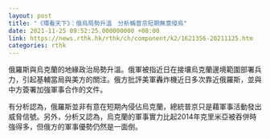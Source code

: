 ```yaml
---
layout: post
title: "《環看天下》：俄烏局勢升溫　分析稱普京短期無意侵烏"
date: 2021-11-25 09:52:25.000000000 +08:00
link: https://news.rthk.hk/rthk/ch/component/k2/1621356-20211125.htm
categories: rthk
---
```


俄羅斯與烏克蘭的地緣政治局勢升溫。俄軍被指近日在接壤烏克蘭邊境範圍部署兵力，引起基輔當局與美方的關注。俄方批評美軍轟炸機近日多次靠近俄羅斯，並與中方簽署加強軍事合作的文件。

有分析認為，俄羅斯並非有意在短期內侵佔烏克蘭，總統普京只是藉軍事活動發出威脅信號。另外，分析又認為，烏克蘭的軍事實力比起2014年克里米亞被吞併時強得多，但俄方的軍事優勢仍然是一面倒。
